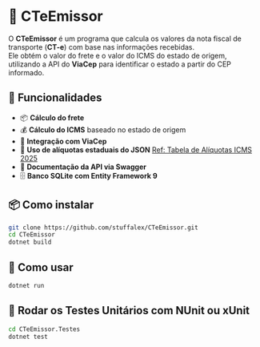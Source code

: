 # 🚛 CTeEmissor  

O **CTeEmissor** é um programa que calcula os valores da nota fiscal de transporte (**CT-e**) com base nas informações recebidas.  
Ele obtém o valor do frete e o valor do ICMS do estado de origem, utilizando a API do **ViaCep** para identificar o estado a partir do CEP informado.  

## 🔧 Funcionalidades  
- 📦 **Cálculo do frete**  
- 💰 **Cálculo do ICMS** baseado no estado de origem  
- 🔗 **Integração com ViaCep**  
- 📜 **Uso de alíquotas estaduais do JSON** [Ref: Tabela de Alíquotas ICMS 2025](https://simtax.com.br/tabela-icms-2025-aliquotas-de-todos-estados-atualizada/)
- 📖 **Documentação da API via Swagger**  
- 🗄️ **Banco SQLite com Entity Framework 9**  

## 📦 Como instalar  
```sh
git clone https://github.com/stuffalex/CTeEmissor.git
cd CTeEmissor
dotnet build
```
## 🚀 Como usar
```sh
dotnet run
```
## 📌 Rodar os Testes Unitários com NUnit ou xUnit

```sh
cd CTeEmissor.Testes
dotnet test
```
